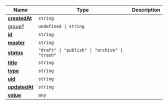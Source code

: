 <section id="main" data-note="AUTO-GENERATED CONTENT, DO NOT EDIT DIRECTLY!">

| Name                                                                                           | Type                                                      | Description |
| ---------------------------------------------------------------------------------------------- | --------------------------------------------------------- | ----------- |
| [**createdAt**](https://schemata.lamnhan.com/content/reference/interfaces/meta.html#createdat) | <code>string</code>                                       |             |
| [group?](https://schemata.lamnhan.com/content/reference/interfaces/meta.html#group)            | <code>undefined \| string</code>                          |             |
| [**id**](https://schemata.lamnhan.com/content/reference/interfaces/meta.html#id)               | <code>string</code>                                       |             |
| [**master**](https://schemata.lamnhan.com/content/reference/interfaces/meta.html#master)       | <code>string</code>                                       |             |
| [**status**](https://schemata.lamnhan.com/content/reference/interfaces/meta.html#status)       | <code>"draft" \| "publish" \| "archive" \| "trash"</code> |             |
| [**title**](https://schemata.lamnhan.com/content/reference/interfaces/meta.html#title)         | <code>string</code>                                       |             |
| [**type**](https://schemata.lamnhan.com/content/reference/interfaces/meta.html#type)           | <code>string</code>                                       |             |
| [**uid**](https://schemata.lamnhan.com/content/reference/interfaces/meta.html#uid)             | <code>string</code>                                       |             |
| [**updatedAt**](https://schemata.lamnhan.com/content/reference/interfaces/meta.html#updatedat) | <code>string</code>                                       |             |
| [**value**](https://schemata.lamnhan.com/content/reference/interfaces/meta.html#value)         | <code>any</code>                                          |             |

</section>
